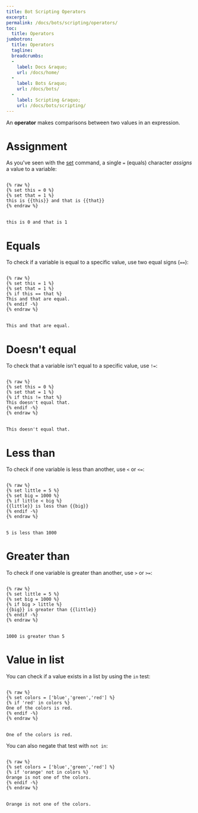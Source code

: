```yaml
---
title: Bot Scripting Operators
excerpt: 
permalink: /docs/bots/scripting/operators/
toc:
  title: Operators
jumbotron:
  title: Operators
  tagline: 
  breadcrumbs:
  -
    label: Docs &raquo;
    url: /docs/home/
  -
    label: Bots &raquo;
    url: /docs/bots/
  -
    label: Scripting &raquo;
    url: /docs/bots/scripting/
---
```


An **operator** makes comparisons between two values in an expression.

# Assignment

As you've seen with the [set](/docs/bots/scripting/commands/#set) command, a single `=` (equals) character _assigns_ a value to a variable:

<pre>
<code class="language-twig">
{% raw %}
{% set this = 0 %}
{% set that = 1 %}
this is {{this}} and that is {{that}}
{% endraw %}
</code>
</pre>

```
this is 0 and that is 1
```

# Equals

To check if a variable is equal to a specific value, use two equal signs (`==`):

<pre>
<code class="language-twig">
{% raw %}
{% set this = 1 %}
{% set that = 1 %}
{% if this == that %}
This and that are equal.
{% endif -%}
{% endraw %}
</code>
</pre>

```
This and that are equal.
```

# Doesn't equal

To check that a variable isn't equal to a specific value, use `!=`:

<pre>
<code class="language-twig">
{% raw %}
{% set this = 0 %}
{% set that = 1 %}
{% if this != that %}
This doesn't equal that.
{% endif -%}
{% endraw %}
</code>
</pre>

```
This doesn't equal that.
```

# Less than

To check if one variable is less than another, use `<` or `<=`:

<pre>
<code class="language-twig">
{% raw %}
{% set little = 5 %}
{% set big = 1000 %}
{% if little < big %}
{{little}} is less than {{big}}
{% endif -%}
{% endraw %}
</code>
</pre>

```
5 is less than 1000
```

# Greater than

To check if one variable is greater than another, use `>` or `>=`:

<pre>
<code class="language-twig">
{% raw %}
{% set little = 5 %}
{% set big = 1000 %}
{% if big > little %}
{{big}} is greater than {{little}}
{% endif -%}
{% endraw %}
</code>
</pre>

```
1000 is greater than 5
```

# Value in list

You can check if a value exists in a list by using the `in` test:

<pre>
<code class="language-twig">
{% raw %}
{% set colors = ['blue','green','red'] %}
{% if 'red' in colors %}
One of the colors is red.
{% endif -%}
{% endraw %}
</code>
</pre>

```
One of the colors is red.
```

You can also negate that test with `not in`:

<pre>
<code class="language-twig">
{% raw %}
{% set colors = ['blue','green','red'] %}
{% if 'orange' not in colors %}
Orange is not one of the colors.
{% endif -%}
{% endraw %}
</code>
</pre>

```
Orange is not one of the colors.
```
